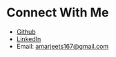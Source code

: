 # Connect With Me

* [Github](https://github.com/amarjeet-saini)
* [LinkedIn](https://www.linkedin.com/in/amarjeetsaini)
* Email: [amarjeets167@gmail.com](mailto:amarjeets167@gmail.com)
